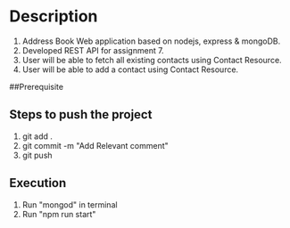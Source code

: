 # Description
1. Address Book Web application based on nodejs, express & mongoDB. 
2. Developed REST API for assignment 7. 
3. User will be able to fetch all existing contacts using Contact Resource.
4. User will be able to add a contact using Contact Resource.

##Prerequisite

## Steps to push the project
1. git add .
2. git commit -m "Add Relevant comment"
3. git push

## Execution
1. Run "mongod" in terminal
2. Run "npm run start"



